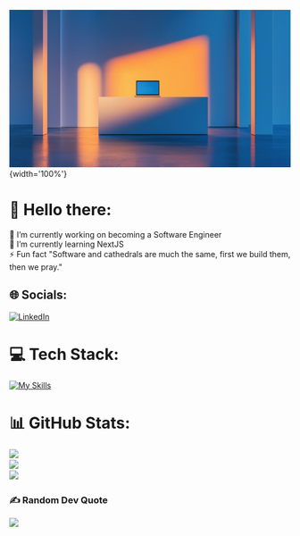 ![miImagen](laptop.jpeg){width='100%'}

# 💫 Hello there:
🔭 I’m currently working on becoming a Software Engineer<br>🌱 I’m currently learning NextJS<br>⚡ Fun fact "Software and cathedrals are much the same, first we build them, then we pray."


## 🌐 Socials:
<!-- [![LinkedIn](https://img.shields.io/badge/LinkedIn-%230077B5.svg?logo=linkedin&logoColor=white)](https://www.linkedin.com/in/mike-fernández-705293157)  -->
[![LinkedIn](https://skillicons.dev/icons?i=linkedin)](https://www.linkedin.com/in/mike-fernández-705293157)

# 💻 Tech Stack:
[![My Skills](https://skillicons.dev/icons?i=js,html,css,astro,bootstrap,django,express,flask,nodejs,py,react,supabase)](https://skillicons.dev)
<!-- ![CSS3](https://img.shields.io/badge/css3-%231572B6.svg?style=for-the-badge&logo=css3&logoColor=white) ![HTML5](https://img.shields.io/badge/html5-%23E34F26.svg?style=for-the-badge&logo=html5&logoColor=white) ![JavaScript](https://img.shields.io/badge/javascript-%23323330.svg?style=for-the-badge&logo=javascript&logoColor=%23F7DF1E) ![TypeScript](https://img.shields.io/badge/typescript-%23007ACC.svg?style=for-the-badge&logo=typescript&logoColor=white) ![Python](https://img.shields.io/badge/python-3670A0?style=for-the-badge&logo=python&logoColor=ffdd54) ![Netlify](https://img.shields.io/badge/netlify-%23000000.svg?style=for-the-badge&logo=netlify&logoColor=#00C7B7) ![Django](https://img.shields.io/badge/django-%23092E20.svg?style=for-the-badge&logo=django&logoColor=white) ![Supabase](https://img.shields.io/badge/Supabase-3ECF8E?style=for-the-badge&logo=supabase&logoColor=white) ![Postman](https://img.shields.io/badge/Postman-FF6C37?style=for-the-badge&logo=postman&logoColor=white) ![Jira](https://img.shields.io/badge/jira-%230A0FFF.svg?style=for-the-badge&logo=jira&logoColor=white) -->
# 📊 GitHub Stats:
![](https://github-readme-stats.vercel.app/api?username=MikeeFdez&theme=vue-dark&hide_border=false&include_all_commits=false&count_private=false)<br/>
![](https://github-readme-streak-stats.herokuapp.com/?user=MikeeFdez&theme=vue-dark&hide_border=false)<br/>
![](https://github-readme-stats.vercel.app/api/top-langs/?username=MikeeFdez&theme=vue-dark&hide_border=false&include_all_commits=false&count_private=false&layout=compact)

### ✍️ Random Dev Quote
![](https://quotes-github-readme.vercel.app/api?type=horizontal&theme=radical)

<!--
**MikeeFdez/MikeeFdez** is a ✨ _special_ ✨ repository because its `README.md` (this file) appears on your GitHub profile.

Here are some ideas to get you started:

- 🔭 I’m currently working on ...
- 🌱 I’m currently learning ...
- 👯 I’m looking to collaborate on ...
- 🤔 I’m looking for help with ...
- 💬 Ask me about ...
- 📫 How to reach me: ...
- 😄 Pronouns: ...
- ⚡ Fun fact: ...
-->
